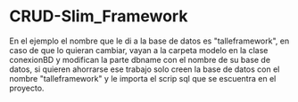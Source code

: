 # CRUD-Slim_Framework

En el ejemplo el nombre que le di a la base de datos es "talleframework",
en caso de que lo quieran cambiar, vayan a la carpeta modelo en la clase conexionBD
y modifican la parte dbname con el nombre de su base de datos,
si quieren ahorrarse ese trabajo solo creen la base de datos con el nombre
"talleframework" y le importa el scrip sql que se escuentra en el proyecto.
